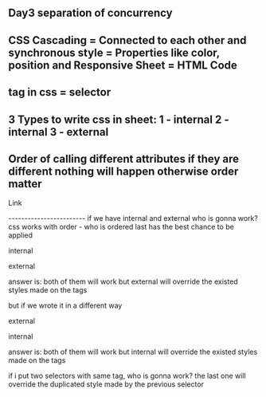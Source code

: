 Day3
separation of concurrency
------------------------
CSS
Cascading = Connected to each other and synchronous
style = Properties like color, position and Responsive
Sheet = HTML Code
------------------------
tag in css = selector
------------------------
3 Types to write css in sheet:
1 - internal
2 - internal 
3 - external
------------------------
Order of calling different attributes if  they are different nothing will happen otherwise order matter
------------------------
Link
<link rel="stylesheet> href="style.css">
------------------------
if we have internal and external who is gonna work?
css works with order - who is ordered last has the best chance to be applied

internal
<style> </style>
external
<link rel="stylesheet> href="style.css">

answer is:
both of them will work but external will override the existed styles made on the tags

but if we wrote it in a different way

external
<link rel="stylesheet> href="style.css">
internal
<style> </style>

answer is:
both of them will work but internal will override the existed styles made on the tags

if i put two selectors with same tag, who is gonna work?
the last one will override the duplicated style made by the previous selector